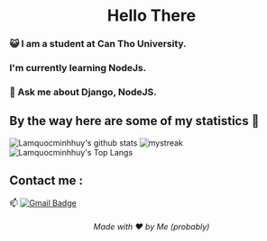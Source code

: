 <h1 align="center">Hello There</h1>

### :smiley_cat: I am a student at Can Tho University.

### I'm currently learning NodeJs.
### 💬 Ask me about Django, NodeJS.



## By the way here are some of my statistics 🚀
![Lamquocminhhuy's github stats](https://github-readme-stats.vercel.app/api?username=Lamquocminhhuy&show_icons=true&theme=tokyonight)
<img src="https://github-readme-streak-stats.herokuapp.com/?user=Lamquocminhhuy&theme=tokyonight" alt="mystreak"/>
![Lamquocminhhuy's Top Langs](https://github-readme-stats.vercel.app/api/top-langs/?username=Lamquocminhhuy&theme=tokyonight&layout=compact)




## Contact me : 
📫 [![Gmail Badge](https://img.shields.io/badge/-lamquocminhhuy@gmail.com-blue?style=flat-roundedrectangle&logo=Gmail&logoColor=white&link=mailto:lamquocminhhuy@gmail.com)](lamquocminhhuy@gmail.com)




<h6 align="center">Made with ❤️ by Me (probably)</h6>


